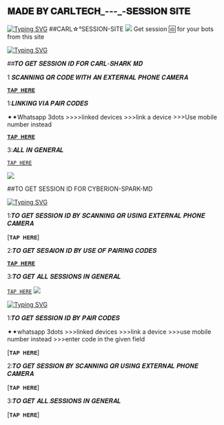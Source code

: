 ## 𝐌𝐀𝐃𝐄 𝐁𝐘 𝐂𝐀𝐑𝐋𝐓𝐄𝐂𝐇_-_-_-_-𝐒𝐄𝐒𝐒𝐈𝐎𝐍 𝐒𝐈𝐓𝐄


[![Typing SVG](https://readme-typing-svg.herokuapp.com?font=Rockstar-ExtraBold&color=blue&lines=CARL+SESSION+SITE+)](https://git.io/typing-svg)
##CARL☆°SESSION-SITE 
<a><img src='https://i.imgur.com/LyHic3i.gif'/></a>
Get session 🆔 for your bots from this site


[![Typing SVG](https://readme-typing-svg.herokuapp.com?font=Rockstar-ExtraBold&color=blue&lines=𝗦𝗘𝗦𝗦𝗜𝗢𝗡+𝗜𝗗+𝗙𝗢𝗥+𝗖𝗔𝗥𝗟+𝗦𝗛𝗔𝗥𝗞+𝗠𝗗)](https://git.io/typing-svg)


 ##𝑻𝑶 𝑮𝑬𝑻 𝑺𝑬𝑺𝑺𝑰𝑶𝑵 𝑰𝑫 𝑭𝑶𝑹 𝑪𝑨𝑹𝑳-𝑺𝑯𝑨𝑹𝑲 𝑴𝑫

 
  1 𝑺𝑪𝑨𝑵𝑵𝑰𝑵𝑮 𝑸𝑹 𝑪𝑶𝑫𝑬 𝑾𝑰𝑻𝑯 𝑨𝑵 𝑬𝑿𝑻𝑬𝑹𝑵𝑨𝑳 𝑷𝑯𝑶𝑵𝑬 𝑪𝑨𝑴𝑬𝑹𝑨
  
  [`𝐓𝐀𝐏 𝐇𝐄𝐑𝐄`](https://carlsharkmd-15a24b45fb87.herokuapp.com/qr)

  1:𝑳𝑰𝑵𝑲𝑰𝑵𝑮 𝑽𝑰𝑨 𝑷𝑨𝑰𝑹 𝑪𝑶𝑫𝑬𝑺
  
   ✦✦Whatsapp 3dots >>>>linked devices >>>link a device >>>Use mobile number instead
          
   [`𝐓𝐀𝐏 𝐇𝐄𝐑𝐄`](https://carlsharkmd-15a24b45fb87.herokuapp.com/pair)

  3:𝑨𝑳𝑳 𝑰𝑵 𝑮𝑬𝑵𝑬𝑹𝑨𝑳
   
   [`TAP HERE`](https://carlsharkmd-15a24b45fb87.herokuapp.com)

 

<a><img src='https://i.imgur.com/LyHic3i.gif'/></a>

##TO GET SESSION ID FOR CYBERION-SPARK-MD 


[![Typing SVG](https://readme-typing-svg.herokuapp.com?font=Rockstar-ExtraBold&color=blue&lines=𝗦𝗘𝗦𝗦𝗜𝗢𝗡+𝗜𝗗+𝗙𝗢𝗥+𝗖𝗬𝗕𝗘𝗥𝗜𝗢𝗡+𝗦𝗣𝗔𝗥𝗞+𝗠𝗗)](https://git.io/typing-svg)

  1:𝑻𝑶 𝑮𝑬𝑻 𝑺𝑬𝑺𝑺𝑰𝑶𝑵 𝑰𝑫 𝑩𝒀 𝑺𝑪𝑨𝑵𝑵𝑰𝑵𝑮 𝑸𝑹 𝑼𝑺𝑰𝑵𝑮 𝑬𝑿𝑻𝑬𝑹𝑵𝑨𝑳 𝑷𝑯𝑶𝑵𝑬 𝑪𝑨𝑴𝑬𝑹𝑨

   [`𝐓𝐀𝐏 𝐇𝐄𝐑𝐄`]

  2:𝑻𝑶 𝑮𝑬𝑻 𝑺𝑬𝑺𝑨𝑰𝑶𝑵 𝑰𝑫 𝑩𝒀 𝑼𝑺𝑬 𝑶𝑭 𝑷𝑨𝑰𝑹𝑰𝑵𝑮 𝑪𝑶𝑫𝑬𝑺

   [`𝐓𝐀𝐏 𝐇𝐄𝐑𝐄`](https://cyberionsparkmd-68c4a6459d3b.herokuapp.com/pair)

   3:𝑻𝑶 𝑮𝑬𝑻 𝑨𝑳𝑳 𝑺𝑬𝑺𝑺𝑰𝑶𝑵𝑺 𝑰𝑵 𝑮𝑬𝑵𝑬𝑹𝑨𝑳
   
   [`TAP HERE`](https://cyberionsparkmd-68c4a6459d3b.herokuapp.com)
  <a><img src='https://i.imgur.com/LyHic3i.gif'/></a>



[![Typing SVG](https://readme-typing-svg.herokuapp.com?font=Rockstar-ExtraBold&color=blue&lines=𝗦𝗘𝗦𝗦𝗜𝗢𝗡+𝗜𝗗+𝗙𝗢𝗥+𝗕𝗟𝗨𝗘+𝗕𝗘𝗘𝗧𝗟𝗘)](https://git.io/typing-svg)

 1:𝑻𝑶 𝑮𝑬𝑻 𝑺𝑬𝑺𝑺𝑰𝑶𝑵 𝑰𝑫 𝑩𝒀 𝑷𝑨𝑰𝑹 𝑪𝑶𝑫𝑬𝑺
 
   ✦✦whatsapp 3dots >>>linked devices >>>link a device >>>use mobile number instead >>>enter code in the given field
        
  [`𝐓𝐀𝐏 𝐇𝐄𝐑𝐄`]

  2:𝑻𝑶 𝑮𝑬𝑻 𝑺𝑬𝑺𝑺𝑰𝑶𝑵 𝑩𝒀 𝑺𝑪𝑨𝑵𝑵𝑰𝑵𝑮 𝑸𝑹 𝑼𝑺𝑰𝑵𝑮 𝑬𝑿𝑻𝑬𝑹𝑵𝑨𝑳 𝑷𝑯𝑶𝑵𝑬 𝑪𝑨𝑴𝑬𝑹𝑨
  
  [`𝐓𝐀𝐏 𝐇𝐄𝐑𝐄`]

  3:𝑻𝑶 𝑮𝑬𝑻 𝑨𝑳𝑳.𝑺𝑬𝑺𝑺𝑰𝑶𝑵𝑺 𝑰𝑵 𝑮𝑬𝑵𝑬𝑹𝑨𝑳

  [`𝐓𝐀𝐏 𝐇𝐄𝐑𝐄`]
